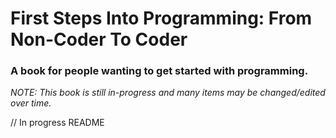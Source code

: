 # First Steps Into Programming: From Non-Coder To Coder
### A book for people wanting to get started with programming.

*NOTE: This book is still in-progress and many items may be changed/edited over time.*

// In progress README
